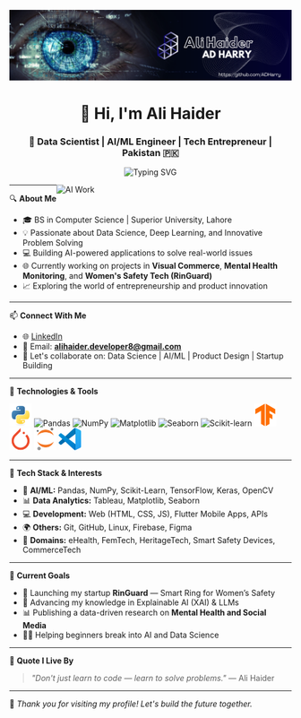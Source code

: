 ![Ali Haider Banner](https://github.com/ADHarry/ADHarry/blob/main/GitHub.jpg)

<h1 align="center">👋 Hi, I'm Ali Haider</h1>
<h3 align="center">🚀 Data Scientist | AI/ML Engineer | Tech Entrepreneur | Pakistan 🇵🇰</h3>

<p align="center">
  <img src="https://readme-typing-svg.herokuapp.com?font=Fira+Code&weight=500&size=20&pause=1000&color=06C6D0&center=true&vCenter=true&width=500&lines=Turning+Data+into+Decisions;AI+Solutions+for+Real+Problems;Building+Tech+that+Empowers+Lives" alt="Typing SVG" />
</p>

<img align="right" alt="AI Work" width="420" src="https://softflow.ca/wp-content/uploads/2023/03/thoughtworks-gif_dribbble.gif"/>

---

🔍 **About Me**

- 🎓 BS in Computer Science | Superior University, Lahore  
- 💡 Passionate about Data Science, Deep Learning, and Innovative Problem Solving  
- 💻 Building AI-powered applications to solve real-world issues  
- 🌐 Currently working on projects in **Visual Commerce**, **Mental Health Monitoring**, and **Women's Safety Tech (RinGuard)**  
- 📈 Exploring the world of entrepreneurship and product innovation  

---

📫 **Connect With Me**

- 🌐 [LinkedIn](https://linkedin.com/in/alihaider008)
- 📧 Email: **alihaider.developer8@gmail.com**
- 💬 Let's collaborate on: Data Science | AI/ML | Product Design | Startup Building

---

🧠 **Technologies & Tools**

<p align="left">
  <!-- Python -->
  <img src="https://raw.githubusercontent.com/devicons/devicon/master/icons/python/python-original.svg" alt="Python" width="40" height="40"/>
  <!-- Pandas -->
  <img src="https://cdn.jsdelivr.net/gh/devicons/devicon/icons/pandas/pandas-original.svg" alt="Pandas" width="40" height="40"/>
  <!-- NumPy -->
  <img src="https://cdn.jsdelivr.net/gh/devicons/devicon/icons/numpy/numpy-original.svg" alt="NumPy" width="40" height="40"/>
  <!-- Matplotlib -->
  <img src="https://matplotlib.org/_static/logo2_compressed.svg" alt="Matplotlib" width="100" height="60"/>
  <!-- Seaborn -->
  <img src="https://seaborn.pydata.org/_static/logo-wide-lightbg.svg" alt="Seaborn" width="100" height="50"/>
  <!-- Scikit-learn -->
  <img src="https://upload.wikimedia.org/wikipedia/commons/0/05/Scikit_learn_logo_small.svg" alt="Scikit-learn" width="50" height="50"/>
  <!-- TensorFlow -->
  <img src="https://raw.githubusercontent.com/devicons/devicon/master/icons/tensorflow/tensorflow-original.svg" alt="TensorFlow" width="40" height="40"/>
  <!-- PyTorch -->
  <img src="https://raw.githubusercontent.com/devicons/devicon/master/icons/pytorch/pytorch-original.svg" alt="PyTorch" width="40" height="40"/>
  <!-- Jupyter -->
  <img src="https://raw.githubusercontent.com/devicons/devicon/master/icons/jupyter/jupyter-original.svg" alt="Jupyter" width="40" height="40"/>
  <!-- VS Code -->
  <img src="https://raw.githubusercontent.com/devicons/devicon/master/icons/vscode/vscode-original.svg" alt="VS Code" width="40" height="40"/>
</p>


---

🚀 **Tech Stack & Interests**

- 🔬 **AI/ML:** Pandas, NumPy, Scikit-Learn, TensorFlow, Keras, OpenCV  
- 📊 **Data Analytics:** Tableau, Matplotlib, Seaborn  
- 💻 **Development:** Web (HTML, CSS, JS), Flutter Mobile Apps, APIs  
- 🌍 **Others:** Git, GitHub, Linux, Firebase, Figma  
- 🧩 **Domains:** eHealth, FemTech, HeritageTech, Smart Safety Devices, CommerceTech

---

🎯 **Current Goals**

- 📍 Launching my startup **RinGuard** — Smart Ring for Women’s Safety  
- 🧠 Advancing my knowledge in Explainable AI (XAI) & LLMs  
- 📊 Publishing a data-driven research on **Mental Health and Social Media**  
- 🧑‍🏫 Helping beginners break into AI and Data Science

---

📌 **Quote I Live By**  
> *"Don't just learn to code — learn to solve problems."* — Ali Haider

---

🌟 _Thank you for visiting my profile! Let's build the future together._  
